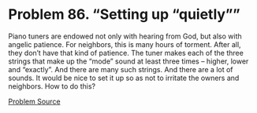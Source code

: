 # Problem 86. “Setting up “quietly””

Piano tuners are endowed not only with hearing from God, but also with angelic patience. For neighbors, this is many hours of torment. After all, they don’t have that kind of patience. The tuner makes each of the three strings that make up the “mode” sound at least three times – higher, lower and “exactly”. And there are many such strings. And there are a lot of sounds. It would be nice to set it up so as not to irritate the owners and neighbors. How to do this?

[Problem Source](https://www.trizland.ru/tasks/1783/)